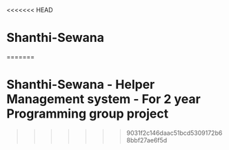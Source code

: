 <<<<<<< HEAD
# Shanthi-Sewana
=======
# Shanthi-Sewana - Helper Management system - For 2 year Programming group project
>>>>>>> 9031f2c146daac51bcd5309172b68bbf27ae6f5d
